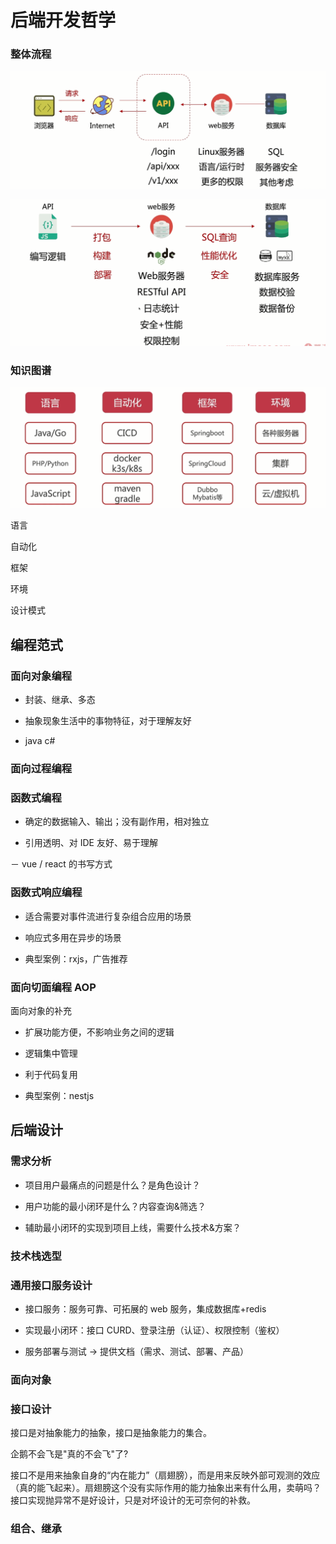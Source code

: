 # 后端开发哲学

### 整体流程

![alt text](img/image-2.png)

![alt text](img/image-3.png)

### 知识图谱

![alt text](img/image.png)

语言

自动化

框架

环境

设计模式

## 编程范式

### 面向对象编程

- 封装、继承、多态

- 抽象现象生活中的事物特征，对于理解友好

- java c#

### 面向过程编程

### 函数式编程

- 确定的数据输入、输出；没有副作用，相对独立

- 引用透明、对 IDE 友好、易于理解

－ vue / react 的书写方式

### 函数式响应编程

- 适合需要对事件流进行复杂组合应用的场景

- 响应式多用在异步的场景

- 典型案例：rxjs，广告推荐

### 面向切面编程 AOP

面向对象的补充

- 扩展功能方便，不影响业务之间的逻辑

- 逻辑集中管理

- 利于代码复用

- 典型案例：nestjs

## 后端设计

### 需求分析

- 项目用户最痛点的问题是什么？是角色设计？

- 用户功能的最小闭环是什么？内容查询&筛选？

- 辅助最小闭环的实现到项目上线，需要什么技术&方案？

### 技术栈选型

### 通用接口服务设计

- 接口服务：服务可靠、可拓展的 web 服务，集成数据库+redis

- 实现最小闭环：接口 CURD、登录注册（认证）、权限控制（鉴权）

- 服务部署与测试 -> 提供文档（需求、测试、部署、产品）

### 面向对象

### 接口设计

接口是对抽象能力的抽象，接口是抽象能力的集合。

企鹅不会飞是"真的不会飞"了?

接口不是用来抽象自身的“内在能力”（扇翅膀），而是用来反映外部可观测的效应（真的能飞起来）。扇翅膀这个没有实际作用的能力抽象出来有什么用，卖萌吗？
接口实现抛异常不是好设计，只是对坏设计的无可奈何的补救。

### 组合、继承
